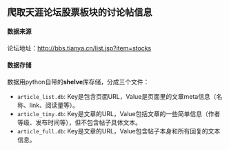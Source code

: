 ## 爬取天涯论坛股票板块的讨论帖信息

#### 数据来源
论坛地址：http://bbs.tianya.cn/list.jsp?item=stocks

#### 数据存储
数据用python自带的**shelve**库存储，分成三个文件：
- `article_list.db`: Key是包含页面URL，Value是页面里的文章meta信息（名称、link、阅读量等）。
- `article_tiny.db`: Key是文章的URL，Value包括文章的一些简单信息（作者等级、发布时间等），但不包含帖子具体文本。
- `article_full.db`: Key是文章的URL，Value包含帖子本身和所有回复的文本信息。
